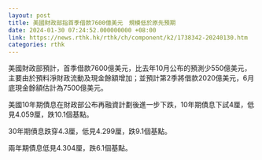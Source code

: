 ```yaml
---
layout: post
title: 美國財政部指首季借款7600億美元　規模低於原先預期
date: 2024-01-30 07:24:52.000000000 +08:00
link: https://news.rthk.hk/rthk/ch/component/k2/1738342-20240130.htm
categories: rthk
---
```


美國財政部預計，首季借款7600億美元，比去年10月公布的預測少550億美元，主要由於預料淨財政流動及現金餘額增加；並預計第2季將借款2020億美元，6月底現金餘額估計為7500億美元。

美國10年期債息在財政部公布再融資計劃後進一步下跌，10年期債息下試4厘，低見4.059厘，跌10.1個基點。

30年期債息跌穿4.3厘，低見4.299厘，跌9.1個基點。

兩年期債息低見4.304厘，跌6.1個基點。
